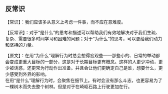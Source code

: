## 反常识

【常识】：我们应该多从意义上考虑一件事，而不应在意难度。

【反常识】：对于“是什么”的思考和描述可以帮助我们有效地解决对于我们生疏、复杂、需要很多时间学习和困难的问题；对于“为什么”的思考，可以更给我们动力和坚持的力量。

【原文】：在用“为什么”理解行为时总会想得宏观些——那些小的、日常的举动都会变成更重大目标的一部分，这是对于长期目标更有概念。这样的人更少冲动，更少被诱惑，还更常为行动作出准备。并且会让他们更确定自己是谁，想要什么，更少感受到外界的影响。  
在用“是什么”理解行为时，会聚焦在细节上。有时会没有那么斗志，也更容易为了一棵树木而失去整个树林。但是对于在崎岖石路上行驶更加在行。
